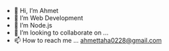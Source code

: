 - 👋 Hi, I’m Ahmet
- 👀 I’m Web Development
- 🌱 I’m Node.js
- 💞️ I’m looking to collaborate on ...
- 📫 How to reach me ... ahmettaha0228@gmail.com

<!---
Dawnsxgg/Dawnsxgg is a ✨ special ✨ repository because its `README.md` (this file) appears on your GitHub profile.
You can click the Preview link to take a look at your changes.
--->
